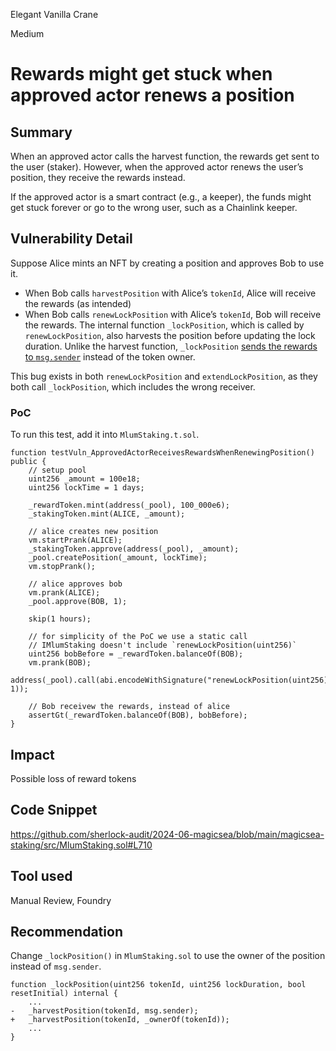 Elegant Vanilla Crane

Medium

# Rewards might get stuck when approved actor renews a position

## Summary

When an approved actor calls the harvest function, the rewards get sent to the user (staker). However, when the approved actor renews the user’s position, they receive the rewards instead.

If the approved actor is a smart contract (e.g., a keeper), the funds might get stuck forever or go to the wrong user, such as a Chainlink keeper.

## Vulnerability Detail

Suppose Alice mints an NFT by creating a position and approves Bob to use it.

- When Bob calls `harvestPosition` with Alice’s `tokenId`, Alice will receive the rewards (as intended)
- When Bob calls `renewLockPosition` with Alice’s `tokenId`, Bob will receive the rewards. The internal function `_lockPosition`, which is called by `renewLockPosition`, also harvests the position before updating the lock duration. Unlike the harvest function, `_lockPosition` [sends the rewards to `msg.sender`](https://github.com/sherlock-audit/2024-06-magicsea/blob/main/magicsea-staking/src/MlumStaking.sol#L710) instead of the token owner.

This bug exists in both `renewLockPosition` and `extendLockPosition`, as they both call `_lockPosition`, which includes the wrong receiver.

### PoC

To run this test, add it into `MlumStaking.t.sol`.

```solidity
function testVuln_ApprovedActorReceivesRewardsWhenRenewingPosition() public {
    // setup pool
    uint256 _amount = 100e18;
    uint256 lockTime = 1 days;

    _rewardToken.mint(address(_pool), 100_000e6);
    _stakingToken.mint(ALICE, _amount);

    // alice creates new position
    vm.startPrank(ALICE);
    _stakingToken.approve(address(_pool), _amount);
    _pool.createPosition(_amount, lockTime);
    vm.stopPrank();

    // alice approves bob
    vm.prank(ALICE);
    _pool.approve(BOB, 1);

    skip(1 hours);

    // for simplicity of the PoC we use a static call
    // IMlumStaking doesn't include `renewLockPosition(uint256)`
    uint256 bobBefore = _rewardToken.balanceOf(BOB);
    vm.prank(BOB);
    address(_pool).call(abi.encodeWithSignature("renewLockPosition(uint256)", 1));

    // Bob receivew the rewards, instead of alice
    assertGt(_rewardToken.balanceOf(BOB), bobBefore);
}
```

## Impact

Possible loss of reward tokens

## Code Snippet

https://github.com/sherlock-audit/2024-06-magicsea/blob/main/magicsea-staking/src/MlumStaking.sol#L710

## Tool used

Manual Review, Foundry

## Recommendation

Change `_lockPosition()` in `MlumStaking.sol`  to use the owner of the position instead of `msg.sender`.

```solidity
function _lockPosition(uint256 tokenId, uint256 lockDuration, bool resetInitial) internal {
    ...
-   _harvestPosition(tokenId, msg.sender);
+   _harvestPosition(tokenId, _ownerOf(tokenId));
    ...
}
```
